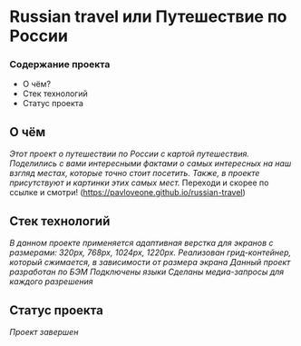 # Russian travel или Путешествие по России

### Содержание проекта
* О чём?
* Стек технологий
* Статус проекта

## О чём

*Этот проект о путешествии по России с картой путешествия.*
*Поделились с вами интересными фактами о самых интересных на наш взгляд местах, которые точно стоит посетить.*
*Также, в проекте присутствуют и картинки этих самых мест.*
Переходи и скорее по ссылке и смотри! (https://pavloveone.github.io/russian-travel)

## Стек технологий

*В данном проекте применяется адаптивная верстка для экранов с размерами: 320px, 768px, 1024px, 1220px.*
*Реализован грид-контейнер, который сжимается, в зависимости от размера экрана*
*Данный проект разработан по БЭМ*
*Подключены языки*
*Сделаны медиа-запросы для каждого разрешения*

## Статус проекта

*Проект завершен*
